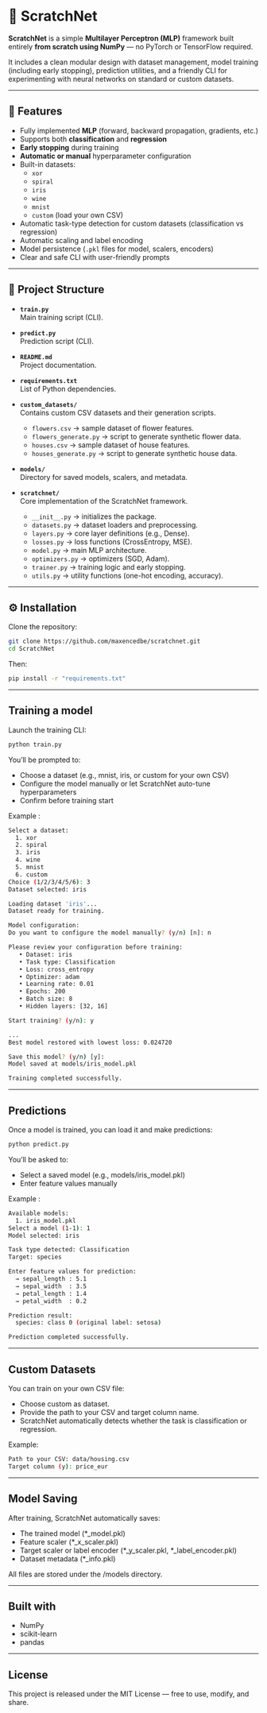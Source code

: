 # 🧠 ScratchNet

**ScratchNet** is a simple **Multilayer Perceptron (MLP)** framework built entirely **from scratch using NumPy** — no PyTorch or TensorFlow required.

It includes a clean modular design with dataset management, model training (including early stopping), prediction utilities, and a friendly CLI for experimenting with neural networks on standard or custom datasets.

---

## 🚀 Features

- Fully implemented **MLP** (forward, backward propagation, gradients, etc.)
- Supports both **classification** and **regression**
- **Early stopping** during training
- **Automatic or manual** hyperparameter configuration
- Built-in datasets:
  - `xor`
  - `spiral`
  - `iris`
  - `wine`
  - `mnist`
  - `custom` (load your own CSV)
- Automatic task-type detection for custom datasets (classification vs regression)
- Automatic scaling and label encoding
- Model persistence  (`.pkl` files for model, scalers, encoders)
- Clear and safe CLI with user-friendly prompts

---

## 🧩 Project Structure

- **`train.py`**  
  Main training script (CLI).

- **`predict.py`**  
  Prediction script (CLI).

- **`README.md`**  
  Project documentation.

- **`requirements.txt`**  
  List of Python dependencies.

- **`custom_datasets/`**  
  Contains custom CSV datasets and their generation scripts.  
  - `flowers.csv` → sample dataset of flower features.  
  - `flowers_generate.py` → script to generate synthetic flower data.  
  - `houses.csv` → sample dataset of house features.  
  - `houses_generate.py` → script to generate synthetic house data.

- **`models/`**  
  Directory for saved models, scalers, and metadata.

- **`scratchnet/`**  
  Core implementation of the ScratchNet framework.  
  - `__init__.py` → initializes the package.  
  - `datasets.py` → dataset loaders and preprocessing.  
  - `layers.py` → core layer definitions (e.g., Dense).  
  - `losses.py` → loss functions (CrossEntropy, MSE).  
  - `model.py` → main MLP architecture.  
  - `optimizers.py` → optimizers (SGD, Adam).  
  - `trainer.py` → training logic and early stopping.  
  - `utils.py` → utility functions (one-hot encoding, accuracy).

---

## ⚙️ Installation

Clone the repository:

```bash
git clone https://github.com/maxencedbe/scratchnet.git
cd ScratchNet
```

Then:

```bash
pip install -r "requirements.txt"
```

---

## Training a model

Launch the training CLI:

```bash
python train.py
```

You’ll be prompted to:

- Choose a dataset (e.g., mnist, iris, or custom for your own CSV)
- Configure the model manually or let ScratchNet auto-tune hyperparameters
- Confirm before training start

Example :

```bash
Select a dataset:
  1. xor
  2. spiral
  3. iris
  4. wine
  5. mnist
  6. custom
Choice (1/2/3/4/5/6): 3
Dataset selected: iris

Loading dataset 'iris'...
Dataset ready for training.

Model configuration:
Do you want to configure the model manually? (y/n) [n]: n

Please review your configuration before training:
   • Dataset: iris
   • Task type: Classification
   • Loss: cross_entropy
   • Optimizer: adam
   • Learning rate: 0.01
   • Epochs: 200
   • Batch size: 8
   • Hidden layers: [32, 16]

Start training? (y/n): y

...
Best model restored with lowest loss: 0.024720

Save this model? (y/n) [y]:
Model saved at models/iris_model.pkl

Training completed successfully.

```

--- 

## Predictions

Once a model is trained, you can load it and make predictions:

```bash
python predict.py
```

You’ll be asked to:
- Select a saved model (e.g., models/iris_model.pkl)
- Enter feature values manually

Example :

```bash
Available models:
  1. iris_model.pkl
Select a model (1-1): 1
Model selected: iris

Task type detected: Classification
Target: species

Enter feature values for prediction:
  → sepal_length : 5.1
  → sepal_width  : 3.5
  → petal_length : 1.4
  → petal_width  : 0.2

Prediction result:
  species: class 0 (original label: setosa)

Prediction completed successfully.
```

---

## Custom Datasets

You can train on your own CSV file:
- Choose custom as dataset.
- Provide the path to your CSV and target column name.
- ScratchNet automatically detects whether the task is classification or regression.

Example:

```bash
Path to your CSV: data/housing.csv
Target column (y): price_eur
```

---

## Model Saving

After training, ScratchNet automatically saves:
- The trained model (*_model.pkl)
- Feature scaler (*_x_scaler.pkl)
- Target scaler or label encoder (*_y_scaler.pkl, *_label_encoder.pkl)
- Dataset metadata (*_info.pkl)

All files are stored under the /models directory.

---

## Built with

- NumPy
- scikit-learn
- pandas

---

## License

This project is released under the MIT License — free to use, modify, and share.
